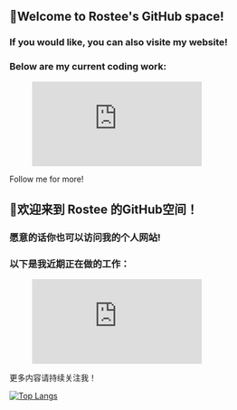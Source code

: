 ## 👋Welcome to Rostee's GitHub space!
### If you would like, you can also visite my <href a="rostyan.site">website</href>!
### Below are my current coding work:
<figure><embed src="https://wakatime.com/share/@55e8a8c6-76fc-4480-b85b-2502f013b652/e8d96a47-ae26-4ebf-9d2e-9860cf7c8424.svg"></embed></figure>
Follow me for more!


## 👋欢迎来到 Rostee 的GitHub空间！
### 愿意的话你也可以访问我的<href a="rostyan.site">个人网站</href>!
### 以下是我近期正在做的工作：
<figure><embed src="https://wakatime.com/share/@55e8a8c6-76fc-4480-b85b-2502f013b652/e8d96a47-ae26-4ebf-9d2e-9860cf7c8424.svg"></embed></figure>
更多内容请持续关注我！

[![Top Langs](https://github-readme-stats.vercel.app/api/top-langs/?username=Zyeeor)](https://github.com/Zyeeor/github-readme-stats)
